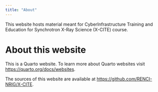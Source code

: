 ```yaml
---
title: "About"
---
```


This website hosts material meant for CyberInfrastructure Training and
Education for Synchrotron X-Ray Science (X-CITE) course.


# About this website

This is a Quarto website. To learn more about Quarto websites visit
<https://quarto.org/docs/websites>.

The sources of this website are available at
<https://github.com/RENCI-NRIG/X-CITE>.
